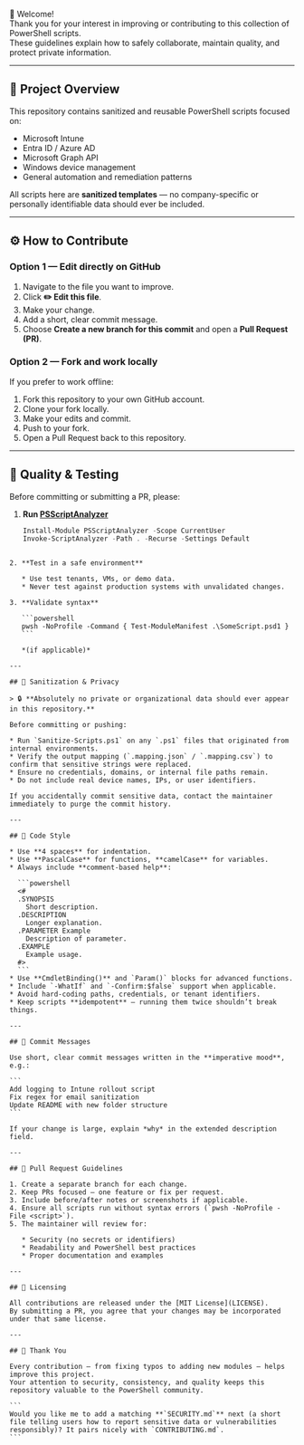 👋 Welcome!  
Thank you for your interest in improving or contributing to this collection of PowerShell scripts.  
These guidelines explain how to safely collaborate, maintain quality, and protect private information.

---

## 🧩 Project Overview

This repository contains sanitized and reusable PowerShell scripts focused on:
- Microsoft Intune
- Entra ID / Azure AD
- Microsoft Graph API
- Windows device management
- General automation and remediation patterns

All scripts here are **sanitized templates** — no company-specific or personally identifiable data should ever be included.

---

## ⚙️ How to Contribute

### Option 1 — Edit directly on GitHub
1. Navigate to the file you want to improve.
2. Click **✏️ Edit this file**.
3. Make your change.
4. Add a short, clear commit message.
5. Choose **Create a new branch for this commit** and open a **Pull Request (PR)**.

### Option 2 — Fork and work locally
If you prefer to work offline:
1. Fork this repository to your own GitHub account.
2. Clone your fork locally.
3. Make your edits and commit.
4. Push to your fork.
5. Open a Pull Request back to this repository.

---

## 🧪 Quality & Testing

Before committing or submitting a PR, please:

1. **Run [PSScriptAnalyzer](https://www.powershellgallery.com/packages/PSScriptAnalyzer)**  
   ```powershell
   Install-Module PSScriptAnalyzer -Scope CurrentUser
   Invoke-ScriptAnalyzer -Path . -Recurse -Settings Default
````

2. **Test in a safe environment**

   * Use test tenants, VMs, or demo data.
   * Never test against production systems with unvalidated changes.

3. **Validate syntax**

   ```powershell
   pwsh -NoProfile -Command { Test-ModuleManifest .\SomeScript.psd1 }
   ```

   *(if applicable)*

---

## 🧹 Sanitization & Privacy

> 🔒 **Absolutely no private or organizational data should ever appear in this repository.**

Before committing or pushing:

* Run `Sanitize-Scripts.ps1` on any `.ps1` files that originated from internal environments.
* Verify the output mapping (`.mapping.json` / `.mapping.csv`) to confirm that sensitive strings were replaced.
* Ensure no credentials, domains, or internal file paths remain.
* Do not include real device names, IPs, or user identifiers.

If you accidentally commit sensitive data, contact the maintainer immediately to purge the commit history.

---

## 🧱 Code Style

* Use **4 spaces** for indentation.
* Use **PascalCase** for functions, **camelCase** for variables.
* Always include **comment-based help**:

  ```powershell
  <#
  .SYNOPSIS
    Short description.
  .DESCRIPTION
    Longer explanation.
  .PARAMETER Example
    Description of parameter.
  .EXAMPLE
    Example usage.
  #>
  ```
* Use **CmdletBinding()** and `Param()` blocks for advanced functions.
* Include `-WhatIf` and `-Confirm:$false` support when applicable.
* Avoid hard-coding paths, credentials, or tenant identifiers.
* Keep scripts **idempotent** — running them twice shouldn’t break things.

---

## 🧾 Commit Messages

Use short, clear commit messages written in the **imperative mood**, e.g.:

```
Add logging to Intune rollout script
Fix regex for email sanitization
Update README with new folder structure
```

If your change is large, explain *why* in the extended description field.

---

## 🧰 Pull Request Guidelines

1. Create a separate branch for each change.
2. Keep PRs focused — one feature or fix per request.
3. Include before/after notes or screenshots if applicable.
4. Ensure all scripts run without syntax errors (`pwsh -NoProfile -File <script>`).
5. The maintainer will review for:

   * Security (no secrets or identifiers)
   * Readability and PowerShell best practices
   * Proper documentation and examples

---

## 🪪 Licensing

All contributions are released under the [MIT License](LICENSE).
By submitting a PR, you agree that your changes may be incorporated under that same license.

---

## 🙌 Thank You

Every contribution — from fixing typos to adding new modules — helps improve this project.
Your attention to security, consistency, and quality keeps this repository valuable to the PowerShell community.

```
Would you like me to add a matching **`SECURITY.md`** next (a short file telling users how to report sensitive data or vulnerabilities responsibly)? It pairs nicely with `CONTRIBUTING.md`.
```
